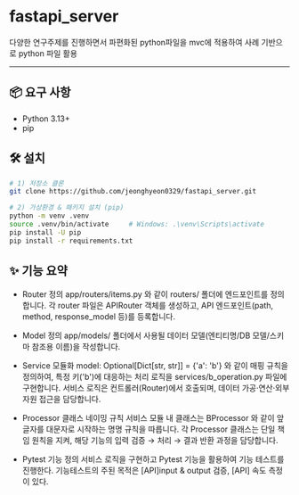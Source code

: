 # fastapi_server
다양한 연구주제를 진행하면서 파편화된 python파일을 mvc에 적용하여 사례 기반으로 python 파일 활용

---
## 📦 요구 사항
- Python 3.13+
- pip


## 🛠 설치
```bash
# 1) 저장소 클론
git clone https://github.com/jeonghyeon0329/fastapi_server.git

# 2) 가상환경 & 패키지 설치 (pip)
python -m venv .venv
source .venv/bin/activate     # Windows: .\venv\Scripts\activate
pip install -U pip
pip install -r requirements.txt
```

## ✨ 기능 요약
- Router 정의
    app/routers/items.py 와 같이 routers/ 폴더에 엔드포인트를 정의합니다.
    각 router 파일은 APIRouter 객체를 생성하고, API 엔드포인트(path, method, response_model 등)를 등록합니다.

- Model 정의
    app/models/ 폴더에서 사용될 데이터 모델(엔티티명/DB 모델/스키마 참조용 이름)을 작성합니다.

- Service 모듈화
    model: Optional[Dict[str, str]] = {'a': 'b'} 와 같이 매핑 규칙을 정의하여, 특정 키('b')에 대응하는 처리 로직을 services/b_operation.py 파일에 구현합니다.
    서비스 로직은 컨트롤러(Router)에서 호출되며, 데이터 가공·연산·외부 자원 접근을 담당합니다.

- Processor 클래스 네이밍 규칙
    서비스 모듈 내 클래스는 BProcessor 와 같이 앞 글자를 대문자로 시작하는 명명 규칙을 따릅니다.
    각 Processor 클래스는 단일 책임 원칙을 지켜, 해당 기능의 입력 검증 → 처리 → 결과 반환 과정을 담당합니다.

- Pytest 기능 정의
    서비스 로직을 구현하고 Pytest 기능을 활용하여 기능 테스트를 진행한다.
    기능테스트의 주된 목적은 [API]input & output 검증, [API] 속도 측정이 있다.